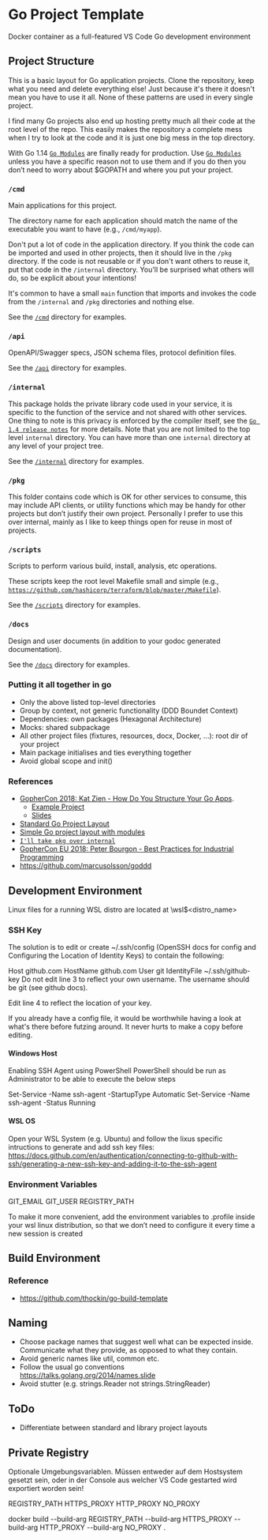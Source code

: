 # Go Project Template

 Docker container as a full-featured VS Code Go development environment 

## Project Structure

This is a basic layout for Go application projects. Clone the repository, keep what you need and delete everything else! Just because it's there it doesn't mean you have to use it all. None of these patterns are used in every single project.

I find many Go projects also end up hosting pretty much all their code at the root level of the repo. This easily makes the repository a complete mess when I try to look at the code and it is just one big mess in the top directory.

With Go 1.14 [`Go Modules`](https://github.com/golang/go/wiki/Modules) are finally ready for production. Use [`Go Modules`](https://blog.golang.org/using-go-modules) unless you have a specific reason not to use them and if you do then you don’t need to worry about $GOPATH and where you put your project.

### `/cmd`

Main applications for this project.

The directory name for each application should match the name of the executable you want to have (e.g., `/cmd/myapp`).

Don't put a lot of code in the application directory. If you think the code can be imported and used in other projects, then it should live in the `/pkg` directory. If the code is not reusable or if you don't want others to reuse it, put that code in the `/internal` directory. You'll be surprised what others will do, so be explicit about your intentions!

It's common to have a small `main` function that imports and invokes the code from the `/internal` and `/pkg` directories and nothing else.

See the [`/cmd`](cmd/README.md) directory for examples.

### `/api`

OpenAPI/Swagger specs, JSON schema files, protocol definition files.

See the [`/api`](api/README.md) directory for examples.


### `/internal`
This package holds the private library code used in your service, it is specific to the function of the service and not shared with other services. One thing to note is this privacy is enforced by the compiler itself, see the [`Go 1.4 release notes`](https://golang.org/doc/go1.4#internalpackages) for more details. Note that you are not limited to the top level `internal` directory. You can have more than one `internal` directory at any level of your project tree.

See the [`/internal`](internal/README.md) directory for examples.

### `/pkg`
This folder contains code which is OK for other services to consume, this may include API clients, or utility functions which may be handy for other projects but don’t justify their own project. Personally I prefer to use this over internal, mainly as I like to keep things open for reuse in most of projects.


### `/scripts`

Scripts to perform various build, install, analysis, etc operations.

These scripts keep the root level Makefile small and simple (e.g., [`https://github.com/hashicorp/terraform/blob/master/Makefile`](https://github.com/hashicorp/terraform/blob/master/Makefile)).

See the [`/scripts`](scripts/README.md) directory for examples.

### `/docs`

Design and user documents (in addition to your godoc generated documentation).

See the [`/docs`](docs/README.md) directory for examples.

### Putting it all together in go

- Only the above listed top-level directories
- Group by context, not generic functionality (DDD Boundet Context)
- Dependencies: own packages (Hexagonal Architecture)
- Mocks: shared subpackage
- All other project files (fixtures, resources, docx, Docker, ...): root dir of your project
- Main package initialises and ties everything together
- Avoid global scope and init()

### References
- [GopherCon 2018: Kat Zien - How Do You Structure Your Go Apps](https://www.youtube.com/watch?v=oL6JBUk6tj0). 
    - [Example Project](https://github.com/katzien/go-structure-examples)
    - [Slides](https://github.com/katzien/talks/blob/master/how-do-you-structure-your-apps/gowayfest2.0-2018-09-28/slides.pdf)
- [Standard Go Project Layout](https://github.com/golang-standards/project-layout)
- [Simple Go project layout with modules](https://eli.thegreenplace.net/2019/simple-go-project-layout-with-modules/)
- [`I'll take pkg over internal`](https://travisjeffery.com/b/2019/11/i-ll-take-pkg-over-internal/)
- [GopherCon EU 2018: Peter Bourgon - Best Practices for Industrial Programming](https://www.youtube.com/watch?v=PTE4VJIdHPg)
- https://github.com/marcusolsson/goddd


## Development Environment

Linux files for a running WSL distro are located at \\wsl$\<distro_name>

### SSH Key

The solution is to edit or create ~/.ssh/config (OpenSSH docs for config and Configuring the Location of Identity Keys) to contain the following:

Host github.com
  HostName github.com
  User git
  IdentityFile ~/.ssh/github-key
Do not edit line 3 to reflect your own username. The username should be git (see github docs).

Edit line 4 to reflect the location of your key.

If you already have a config file, it would be worthwhile having a look at what's there before futzing around. It never hurts to make a copy before editing.

#### Windows Host

Enabling SSH Agent using PowerShell
PowerShell should be run as Administrator to be able to execute the below steps

Set-Service -Name ssh-agent -StartupType Automatic
Set-Service -Name ssh-agent -Status Running

#### WSL OS

Open your WSL System (e.g. Ubuntu) and follow the lixus specific intructions to generate and add ssh key files:
https://docs.github.com/en/authentication/connecting-to-github-with-ssh/generating-a-new-ssh-key-and-adding-it-to-the-ssh-agent

### Environment Variables
GIT_EMAIL
GIT_USER
REGISTRY_PATH

To make it more convenient, add the environment variables to .profile inside your wsl linux distribution, so that we don’t need to configure it every time a new session is created

## Build Environment

### Reference
- https://github.com/thockin/go-build-template

## Naming

- Choose package names that suggest well what can be expected inside. Communicate what they provide, as opposed to what they contain.
- Avoid generic names like util, common etc.
- Follow the usual go conventions https://talks.golang.org/2014/names.slide
- Avoid stutter (e.g. strings.Reader not strings.StringReader)

## ToDo
- Differentiate between standard and library project layouts

## Private Registry


Optionale Umgebungsvariablen. Müssen entweder auf dem Hostsystem gesetzt sein, oder in der Console aus welcher VS Code gestarted wird exportiert worden sein!

REGISTRY_PATH 
HTTPS_PROXY
HTTP_PROXY
NO_PROXY

docker build --build-arg REGISTRY_PATH --build-arg  HTTPS_PROXY --build-arg HTTP_PROXY --build-arg NO_PROXY .
